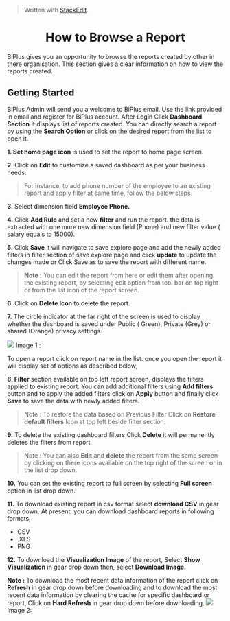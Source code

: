 
> Written with [StackEdit](https://stackedit.io/).

<center><h1>How to Browse a Report</h1></center>

BiPlus gives you an opportunity to browse the reports created by other in there organisation. This section gives a clear information on how to view the reports created.

## Getting Started

BiPlus Admin will send you a welcome to BiPlus email. Use the link provided in email and register for BiPlus account. 
After Login Click  **Dashboard Section** It displays list of  reports created. You can directly search a report by using the **Search Option** or click on the desired report from the list to open it.

**1. Set home page icon** is used to set the report to home page screen.

**2.**  Click on  **Edit** to customize a saved dashboard as per your business needs.

> For instance,  to add phone number of the employee to an existing report and apply filter at same time, follow the below steps.

**3.** Select dimension field **Employee Phone.**

**4.** Click **Add Rule** and set a new **filter**  and run the report. the data is extracted with one more new dimension field (Phone) and new filter value ( salary equals to 15000).

 **5.** Click **Save** it will navigate to save explore page and add the newly added filters in filter section of save explore page and click **update** to update the changes made or Click Save as to save the report with different name.

> **Note :** You can edit the report from here or edit them after opening the existing report, by selecting edit option from tool bar on top right or from the list icon of the report screen.

**6.** Click on **Delete Icon** to delete the report.

**7.**  The circle indicator at the far right of the screen is used to display whether the dashboard is saved under Public ( Green), Private (Grey) or shared (Orange) privacy settings.

![
](https://raw.githubusercontent.com/sv18042016/fp1/master/images/report_mian.png) Image 1 :

To open a  report click on report name in the list. once you open the report it will display set of options as described below,

**8. Filter** section available on top left report screen, displays the filters applied to existing report. You can add additional filters using **Add filters** button and to apply the added filters click on **Apply** button and finally click **Save** to save the data with newly added filters.


> Note : To restore the data based on Previous Filter Click on  **Restore default filters** Icon at top left beside filter section.

**9.** To delete the existing dashboard filters Click **Delete** it will permanently deletes the filters from report.

> Note : You can also **Edit** and **delete** the report from the same screen by clicking on there icons available on the top right of the screen or in the list drop down.

**10.** You can set the existing report to full screen by selecting **Full screen** option in list drop down.

**11.** To download existing report in csv format select **download CSV** in gear drop down.
 At present, you can download dashboard reports in following formats,
 - CSV
 - .XLS
-  PNG

**12.**  To download the **Visualization Image** of the report,  Select **Show Visualization** in gear drop down then, select  **Download Image.**

**Note :** To download the most recent data information of the report click on **Refresh** in gear drop down before downloading and to download the most recent data information by clearing the cache for specific dashboard or report, Click on **Hard Refresh** in gear drop down before downloading. 
![
](https://raw.githubusercontent.com/sv18042016/fp1/master/images/report_ur1.png) Image 2: 




<!--stackedit_data:
eyJoaXN0b3J5IjpbMTcwNTMwNDE5MCwtMTI1MDk3MzU1MiwyMD
c5NDc3NDIyLC04OTMxNTE3NjcsLTE5NzEyMTgzMDQsLTg3NzY1
NzYzOCwtMTQwMDA1NDI0MywxMTAzNjI0MTk2LC0yMDAzNTgxND
QyLC0xNTYzNzE5MjAyLDczMzIyMTg5OCwxMDk5ODU0NTkyLDE2
NTIwNjU4ODQsMTUwNjM0MzUwMCw5NTcwNDc5MzYsMTcyODU3MT
UyLC0xMzc0ODM2ODY2XX0=
-->